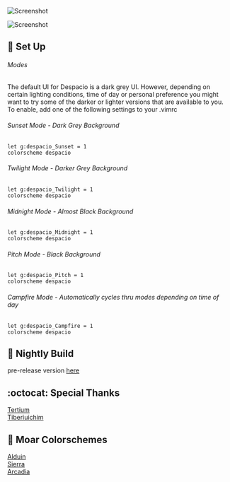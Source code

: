 ![Screenshot](https://user-images.githubusercontent.com/11221489/31866186-9c155ca8-b730-11e7-9ecf-bf6f5b530900.png)

![Screenshot](https://user-images.githubusercontent.com/11221489/31866192-a21ca750-b730-11e7-95e3-1d41a9c57e05.png)

:space_invader: Set Up
------

###### Modes 
The default UI for Despacio is a dark grey UI. However, depending on certain lighting conditions, time of day or personal preference you might want to try some of the darker or lighter versions that are available to you. To enable, add one of the following settings to your .vimrc 

###### Sunset Mode - Dark Grey Background
```VimL
let g:despacio_Sunset = 1
colorscheme despacio 
```

###### Twilight Mode - Darker Grey Background
```VimL
let g:despacio_Twilight = 1
colorscheme despacio 
```

###### Midnight Mode - Almost Black Background
```VimL
let g:despacio_Midnight = 1
colorscheme despacio 
```

###### Pitch Mode - Black Background
```VimL
let g:despacio_Pitch = 1
colorscheme despacio 
```

######  Campfire Mode - Automatically cycles thru modes depending on time of day
```VimL
let g:despacio_Campfire = 1
colorscheme despacio 
```

:crescent_moon: Nightly Build
----------------------------
pre-release version [here](https://github.com/AlessandroYorba/Despacio/tree/nightly)

:octocat: Special Thanks
-----------------
[Tertium](https://github.com/tertium)<br>
[Tiberiuichim](https://github.com/tiberiuichim)<br>

:octopus: Moar Colorschemes
-------
[Alduin](https://github.com/AlessandroYorba/Alduin)<br>
[Sierra](https://github.com/AlessandroYorba/Sierra)<br>
[Arcadia](https://github.com/AlessandroYorba/Arcadia)<br>
